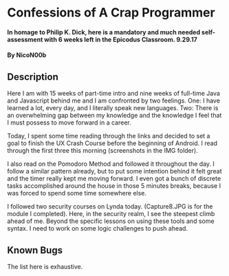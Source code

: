 # Confessions of A Crap Programmer

#### In homage to Philip K. Dick, here is a mandatory and much needed self-assessment with 6 weeks left in the Epicodus Classroom. 9.29.17

#### By NicoN00b

## Description

Here I am with 15 weeks of part-time intro and nine weeks of full-time Java and Javascript behind me and I am confronted by two feelings.  One: I have learned a lot, every day, and I literally speak new languages.
Two: There is an overwhelming gap between my knowledge and the knowledge I feel that I must possess to move forward in a career.

Today, I spent some time reading through the links and decided to set a goal to finish the UX Crash Course before the beginning of Android.  I read through the first three this morning (screenshots in the IMG folder).

I also read on the Pomodoro Method and followed it throughout the day.  I follow a similar pattern already, but to put some intention behind it felt great and the timer really kept me moving forward. I even got a bunch of discrete tasks accomplished around the house in those 5 minutes breaks, because I was forced to spend some time somewhere else.

I followed two security courses on Lynda today.  (Capture8.JPG is for the module I completed).  Here, in the security realm, I see the steepest climb ahead of me.  Beyond the specific lessons on using these tools and some syntax.  I need to work on some logic challenges to push ahead.



## Known Bugs

The list here is exhaustive.  
